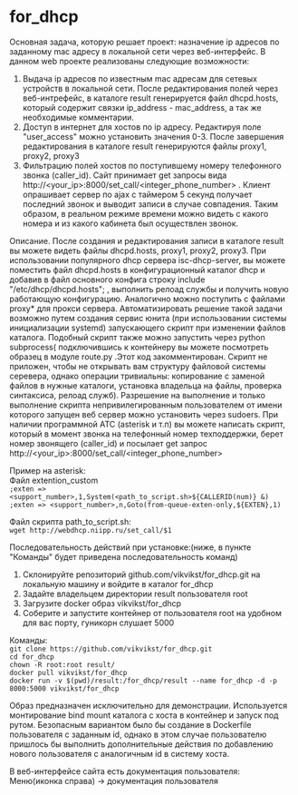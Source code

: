 # for_dhcp
Основная задача, которую решает проект: назначение ip адресов по заданному mac адресу в локальной сети через веб-интерфейс.
В данном web проекте реализованы следующие возможности:
1) Выдача ip адресов по известным mac адресам для сетевых устройств в локальной сети. После редактирования полей через веб-интрефейс, в каталоге result генерируется файл dhcpd.hosts, который содержит связки ip_address - mac_address, а так же необходимые комментарии. 
2) Доступ в интернет для хостов по ip адресу. Редактируя поле "user_access" можно установить значения 0-3. После завершения редактирования в каталоге result генерируются файлы proxy1, proxy2, proxy3
3) Фильтрацию полей хостов по поступившему номеру телефонного звонка (caller_id). Сайт принимает get запросы вида http://<your_ip>:8000/set_call/<integer_phone_number> . Клиент опрашивает сервер по ajax с таймером 5 секунд получает последний звонок и выводит записи в случае совпадения. Таким образом, в реальном режиме времени можно видеть с какого номера и из какого кабинета был осуществлен звонок.

Описание.
После создания и редактирования записи в каталоге result вы можете видеть файлы dhcpd.hosts, proxy1, proxy2, proxy3. При использовании популярного dhcp сервера isc-dhcp-server, вы можете поместить файл dhcpd.hosts в конфигурационный каталог dhcp и добавив в файл основного конфига строку include "/etc/dhcp/dhcpd.hosts"; , выполнить релоад службы и получить новую работающую конфигурацию. Аналогично можно поступить с файлами proxy* для прокси сервера. Автоматизировать решение такой задачи возможно путем создания 
сервис юнита (при использовании системы инициализации systemd) запускающего скрипт при изменении файлов каталога. Подобный скрипт также можно запустить через python subprocess( подключившись к контейнеру вы можете посмотреть образец в модуле route.py .Этот код закомментирован. Скрипт не приложен, чтобы не открывать вам структуру файловой системы серевера, однако операции тривиальны: копирование с заменой файлов в нужные каталоги, установка владельца на файлы, проверка синтаксиса, релоад служб). Разрешение на выполнение и только выполнение скрипта непривилегированным  пользователем от имени которого запущен веб сервер можно установить через sudoers.
При наличии программной АТС (asterisk и т.п) вы можете написать скрипт, который в момент звонка на телефонный номер техподдержки, берет номер звонящего (caller_id) и посылает get запрос http://<your_ip>:8000/set_call/<integer_phone_number>

Пример на asterisk:  
Файл extention_custom  
`;exten => <support_number>,1,System(<path_to_script.sh>${CALLERID(num)} &)`  
`;exten => <support_number>,n,Goto(from-queue-exten-only,${EXTEN},1)`

Файл скрипта path_to_script.sh:  
`wget http://webdhcp.niipp.ru/set_call/$1`

Последовательность действий при установке:(ниже, в пункте "Команды" будет приведена последовательность команд)
1) Склонируйте репозиторий github.com/vikvikst/for_dhcp.git на локальную машину и войдите в каталог for_dhcp
2) Задайте владельцем директории result пользователя root 
3) Загрузите docker образ vikvikst/for_dhcp
4) Соберите и запустите контейнер от пользователя root на удобном для вас порту, гуникорн слушает 5000

 Команды:  
 `git clone https://github.com/vikvikst/for_dhcp.git`  
 `cd for_dhcp`  
 `chown -R root:root result/`  
 `docker pull vikvikst/for_dhcp`  
 `docker run -v $(pwd)/result:/for_dhcp/result --name for_dhcp -d -p 8000:5000 vikvikst/for_dhcp`  
 

 Образ предназначен исключительно для демонстрации.
 Используется монтирование bind mount каталога с хоста в контейнер и запуск под рутом. Безопасным вариантом было бы создание в Dockerfile пользователя с заданным id, 
 однако в этом случае пользователю пришлось бы выполнить дополнительные действия по добавлению нового пользователя с аналогичным id в систему хоста.

 В веб-интерфейсе сайта есть документация пользователя: Меню(иконка справа) -> документация пользователя 



 

 

